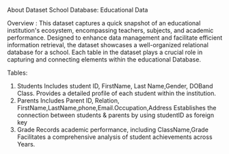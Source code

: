 About Dataset
School Database: Educational Data

Overview :
This dataset captures a quick snapshot of an educational institution's ecosystem, encompassing
teachers, subjects, and academic performance. Designed to enhance data management and facilitate
efficient information retrieval, the dataset showcases a well-organized relational database for a school.
Each table in the dataset plays a crucial role in capturing and connecting elements within the
educational Database.

Tables:
1. Students
Includes student ID, FirstName, Last Name,Gender, DOBand Class.
Provides a detailed profile of each student within the institution.
2. Parents
Includes Parent ID, Relation, FirstName,LastName,phone,Email.Occupation,Address
Establishes the connection between students & parents by using studentID as foreign key
3. Grade
Records academic performance, including ClassName,Grade
Facilitates a comprehensive analysis of student achievements across Years.
